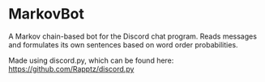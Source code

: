 # MarkovBot
A Markov chain-based bot for the Discord chat program. Reads messages and formulates its own sentences based on word order probabilities.

Made using discord.py, which can be found here: https://github.com/Rapptz/discord.py

